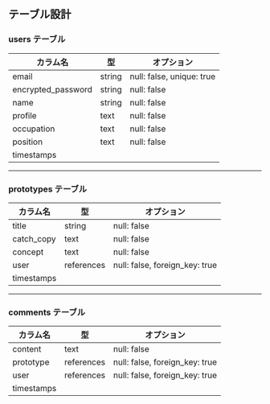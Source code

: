 ## テーブル設計

### users テーブル

| カラム名           | 型       | オプション                    |
|--------------------|----------|-------------------------------|
| email              | string   | null: false, unique: true     |
| encrypted_password | string   | null: false                   |
| name               | string   | null: false                   |
| profile            | text     | null: false                   |
| occupation         | text     | null: false                   |
| position           | text     | null: false                   |
| timestamps         |          |                               |

---

### prototypes テーブル

| カラム名    | 型        | オプション                     |
|-------------|-----------|--------------------------------|
| title       | string    | null: false                    |
| catch_copy  | text      | null: false                    |
| concept     | text      | null: false                    |
| user        | references| null: false, foreign_key: true |
| timestamps  |           |                                |

---

### comments テーブル

| カラム名    | 型        | オプション                     |
|-------------|-----------|--------------------------------|
| content     | text      | null: false                    |
| prototype   | references| null: false, foreign_key: true |
| user        | references| null: false, foreign_key: true |
| timestamps  |           |                                |
